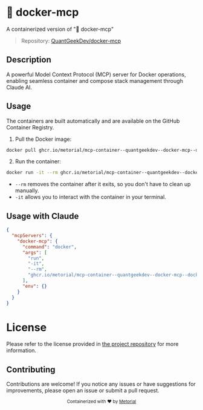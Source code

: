 
# 🐳 docker-mcp

A containerized version of "🐳 docker-mcp"

> Repository: [QuantGeekDev/docker-mcp](https://github.com/QuantGeekDev/docker-mcp)

## Description

A powerful Model Context Protocol (MCP) server for Docker operations, enabling seamless container and compose stack management through Claude AI.


## Usage

The containers are built automatically and are available on the GitHub Container Registry.

1. Pull the Docker image:

```bash
docker pull ghcr.io/metorial/mcp-container--quantgeekdev--docker-mcp--docker-mcp
```

2. Run the container:

```bash
docker run -it --rm ghcr.io/metorial/mcp-container--quantgeekdev--docker-mcp--docker-mcp 
```

- `--rm` removes the container after it exits, so you don't have to clean up manually.
- `-it` allows you to interact with the container in your terminal.



## Usage with Claude

```json
{
  "mcpServers": {
    "docker-mcp": {
      "command": "docker",
      "args": [
        "run",
        "-it",
        "--rm",
        "ghcr.io/metorial/mcp-container--quantgeekdev--docker-mcp--docker-mcp"
      ],
      "env": {}
    }
  }
}
```

# License

Please refer to the license provided in [the project repository](https://github.com/QuantGeekDev/docker-mcp) for more information.

## Contributing

Contributions are welcome! If you notice any issues or have suggestions for improvements, please open an issue or submit a pull request.

<div align="center">
  <sub>Containerized with ❤️ by <a href="https://metorial.com">Metorial</a></sub>
</div>
  